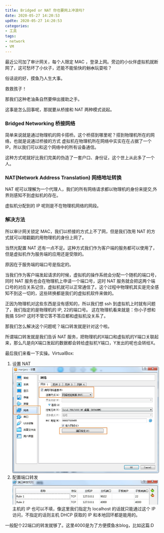 ```yaml
---
title: Bridged or NAT 你也要网上冲浪吗?
date: 2020-05-27 14:20:53
updte: 2020-05-27 14:20:53
categories:
- 工具
tags:
- network
- VM
---
```

最近公司加了审计网关，每个人限定 MAC ，登录上网。旁边的小伙伴虚拟机就断网了，这可愁坏了小伙子，还能不能愉快的~~划水~~玩耍啦？

俗话说的好，摸鱼乃人生大事。

救救孩子！

那我们这种老油条自然要伸出援助之手。
<!--more-->
这事是怎么回事呢，那就要从桥接和 NAT 两种模式说起。

### Bridged Networking 桥接网络
简单来说就是通过物理机的网卡搭桥。这个桥搭到哪里呢？搭到物理机所在的网络，也就是说通过桥接的方式
虚拟机在物理机所在网络中实实在在占据了一个 IP。所以我们可以和这个网络中的所有设备通信。

这种方式呢就好比我们完美的伪造了一套户口、身份证，这个世上从此多了一个人。


### NAT(Network Address Translation) 网络地址转换
NAT 呢可以理解为一个代理人，我们的所有网络请求都以物理机的身份来提交,外界则感知不到虚拟机的存在。

虚拟机分配到的 IP 呢则是不在物理机网络的网段。

### 解决方法
所以审计网关锁定 MAC，我们以桥接的方式上不了网，但是我们改用 NAT 的方式就可以暗戳戳的用物理机的身份上网了。

当然光配置 NAT 还有一点不足。这种方式我们作为客户端的服务都可以使用了，但是虚拟机作为服务端的应用还是受限的。

原因在于服务端的端口号是指定的。

当我们作为客户端发起请求的时候，虚拟机的操作系统会分配一个随机的端口号，同时 NAT 服务也会在物理机上申请一个端口号，这时 NAT 服务就会把这两个端口号的对应关系记住，虚拟机就可以正常通信了。这个过程中物理机其实是完全感知不到这一切的，这些转换都是我们的虚拟机软件来做的。

正因为物理机对这些东西是没有感知的，所以我们想 ssh 到虚拟机上时就有问题了，我们指定的是物理机的 IP, 22的端口号。
这在物理机看来就是：你小子想和我搞 SSH?  这时不管它答不答应都和虚拟机没关系了。

那我们怎么解决这个问题呢？端口转发就是针对这个啦。

所谓端口转发就是我们告诉 NAT 服务，把物理机的X端口和虚拟机的Y端口关联起来，那么凡是向X端口发起的数据都会转给虚拟机Y端口，Y发出的呢也会转给X。

最后我们来看一下实操。VirtualBox:
1. 设置 NAT
![NAT setting](/post_images/2020-05-27-NAT-or-Bridged/vboxNetSetting.jpg)
2. 配置端口转发
![port forwarding](/post_images/2020-05-27-NAT-or-Bridged/portForwarding.jpg)
主机的 IP 也可以不填，像这里我们指定为 localhost 的话就只能通过这个 IP 访问，不指定的话则主机 DHCP 获取的 IP 和本地回环都是能用的。

一般配个22端口的转发就够了。这里4000是为了方便摸鱼水blog，比如这篇:D
